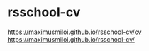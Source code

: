 # rsschool-cv
https://maximusmiloi.github.io/rsschool-cv/cv
https://maximusmiloi.github.io/rsschool-cv/